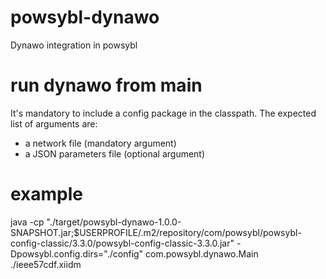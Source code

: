 # powsybl-dynawo
Dynawo integration in powsybl

# run dynawo from main
It's mandatory to include a config package in the classpath.
The expected list of arguments are:
 - a network file (mandatory argument)
 - a JSON parameters file (optional argument)

# example
java -cp "./target/powsybl-dynawo-1.0.0-SNAPSHOT.jar;$USERPROFILE/.m2/repository/com/powsybl/powsybl-config-classic/3.3.0/powsybl-config-classic-3.3.0.jar" -Dpowsybl.config.dirs="./config" com.powsybl.dynawo.Main ./ieee57cdf.xiidm  
